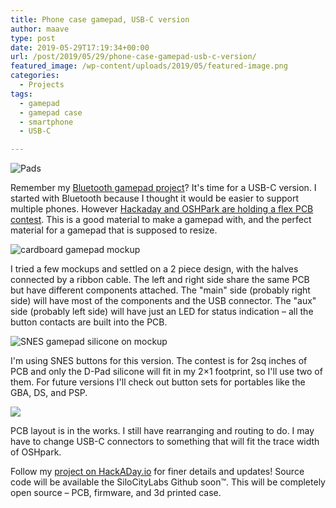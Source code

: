 ```yaml
---
title: Phone case gamepad, USB-C version
author: maave
type: post
date: 2019-05-29T17:19:34+00:00
url: /post/2019/05/29/phone-case-gamepad-usb-c-version/
featured_image: /wp-content/uploads/2019/05/featured-image.png
categories:
  - Projects
tags:
  - gamepad
  - gamepad case
  - smartphone
  - USB-C

---
```


![Pads](/uploads/2019/05/2560301558990512124-1.jpg)

Remember my [Bluetooth gamepad project][1]? It's time for a USB-C version. I started with Bluetooth because I thought it would be easier to support multiple phones. However [Hackaday and OSHPark are holding a flex PCB contest][2]. This is a good material to make a gamepad with, and the perfect material for a gamepad that is supposed to resize.

<!--more-->

![cardboard gamepad mockup](/uploads/2019/05/6769521558992231498.jpg)

I tried a few mockups and settled on a 2 piece design, with the halves connected by a ribbon cable. The left and right side share the same PCB but have different components attached. The "main" side (probably right side) will have most of the components and the USB connector. The "aux" side (probably left side) will have just an LED for status indication &#8211; all the button contacts are built into the PCB.

![SNES gamepad silicone on mockup](/uploads/2019/05/2320541558989079616.jpg)

I'm using SNES buttons for this version. The contest is for 2sq inches of PCB and only the D-Pad silicone will fit in my 2&#215;1 footprint, so I'll use two of them. For future versions I'll check out button sets for portables like the GBA, DS, and PSP.

![](/uploads/2019/05/5843821558996883569.png)

PCB layout is in the works. I still have rearranging and routing to do. I may have to change USB-C connectors to something that will fit the trace width of OSHpark.

Follow my [project on HackADay.io][6] for finer details and updates! Source code will be available the SiloCityLabs Github soon™. This will be completely open source &#8211; PCB, firmware, and 3d printed case.

 [1]: https://blog.silocitylabs.com/post/2017/12/18/phone-case-gamepad-wip/
 [2]: https://hackaday.io/contest/163267-flexible-pcb-concept-contest
 [6]: https://hackaday.io/project/165606-usb-c-gamepad-phone-case